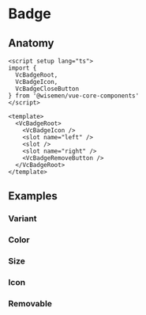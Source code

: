 # Badge

<ComponentPreview name="badge/examples/main" />

## Anatomy

```vue
<script setup lang="ts">
import {
  VcBadgeRoot,
  VcBadgeIcon,
  VcBadgeCloseButton
} from '@wisemen/vue-core-components'
</script>

<template>
  <VcBadgeRoot>
    <VcBadgeIcon />
    <slot name="left" />
    <slot />
    <slot name="right" />
    <VcBadgeRemoveButton />
  </VcBadgeRoot>
</template>
```

## Examples

### Variant

<ComponentPreview name="badge/examples/variant" />

### Color

<ComponentPreview name="badge/examples/color" />

### Size

<ComponentPreview name="badge/examples/size" />

### Icon

<ComponentPreview name="badge/examples/icon" />

### Removable

<ComponentPreview name="badge/examples/removable" />

<!-- @include: ./badge-meta.md -->